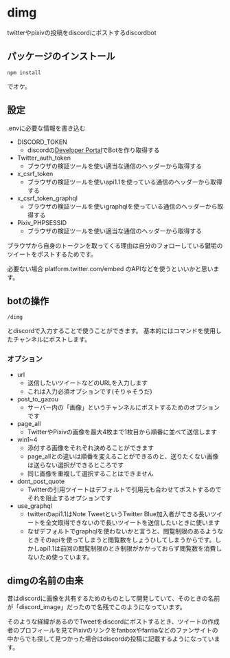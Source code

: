 # dimg
twitterやpixivの投稿をdiscordにポストするdiscordbot

## パッケージのインストール
```shell
npm install
```
でオケ。

## 設定
.envに必要な情報を書き込む
- DISCORD_TOKEN
  - discordの[Developer Portal](https://discord.com/developers/applications)でBotを作り取得する
- Twitter_auth_token
  - ブラウザの検証ツールを使い適当な通信のヘッダーから取得する
- x_csrf_token
  - ブラウザの検証ツールを使いapi1.1を使っている通信のヘッダーから取得する
- x_csrf_token_graphql
  - ブラウザの検証ツールを使いgraphqlを使っている通信のヘッダーから取得する
- Pixiv_PHPSESSID
  - ブラウザの検証ツールを使い適当な通信のヘッダーから取得する

ブラウザから自身のトークンを取ってくる理由は自分のフォローしている鍵垢のツイートをポストするためです。

必要ない場合 platform.twitter.com/embed のAPIなどを使うといいかと思います。
## botの操作
```
/dimg
```
とdiscordで入力することで使うことができます。
基本的にはコマンドを使用したチャンネルにポストします。
### オプション
- url
  - 送信したいツイートなどのURLを入力します
  - これは入力必須オプションです(そりゃそうだ)
- post_to_gazou
  - サーバー内の「画像」というチャンネルにポストするためのオプションです
- page_all
  - TwitterやPixivの画像を最大4枚まで1枚目から順番に並べて送信します
- win1~4
  - 添付する画像をそれぞれ決めることができます
  - page_allとの違いは順番を変えることができるのと、送りたくない画像は送らない選択ができるところです
  - 同じ画像を重複して選択することはできません
- dont_post_quote
  - Twitterの引用ツイートはデフォルトで引用元も合わせてポストするのでそれを阻止するオプションです
- use_graphql
  - twitterのapi1.1はNote TweetというTwitter Blue加入者ができる長いツイートを全文取得できないので長いツイートを送信したいときに使います
  - なぜデフォルトでgraphqlを使わないかと言うと、閲覧制限のあるようなときそのapiを使ってしまうと閲覧数をしょうひしてしまうからです。しかしapi1.1は前回の閲覧制限のとき制限がかかっておらず閲覧数を消費しないため使っています。
## dimgの名前の由来
昔はdiscordに画像を共有するためのものとして開発していて、そのときの名前が「discord_image」だったので名残でこのようになっています。

そのような経緯があるのでTweetをdiscordにポストするとき、ツイートの作成者のプロフィールを見てPixivのリンクをfanboxやfantiaなどのファンサイトの中からでも探して見つかった場合はdiscordの投稿に記載するようになっています。
